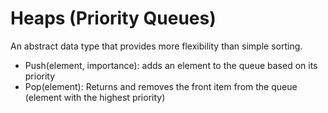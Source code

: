# Heaps (Priority Queues)

An abstract data type that provides more flexibility than simple sorting. 
* Push(element, importance): adds an element to the queue based on its priority
* Pop(element): Returns and removes the front item from the queue (element with the highest priority)